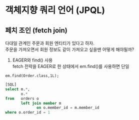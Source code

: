 # 객체지향 쿼리 언어 (JPQL)

## 페치 조인 (fetch join)
다대일 관계인 주문과 회원 엔티티가 있다고 하자.  
주문을 가져오면서 회원 정보도 같이 가져오고 싶을땐 어떻게 해야될까?  
  
1. EAGER와 find() 사용  
  fetch 전략을 EAGER로 한 상태에서 em.find()를 사용하면 단일
  ```
  em.find(Order.class,1L);
  ```
  ```sql
  [SQL]
  select m.*, 
         o.* 
  from   orders o 
         left join member m 
                on o.member_id = m.member_id 
  where o.order_id = 1
  ```
